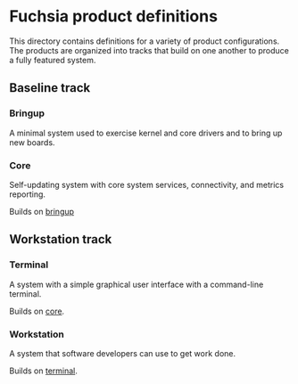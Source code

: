 # Fuchsia product definitions

This directory contains definitions for a variety of product configurations. The
products are organized into tracks that build on one another to produce a fully
featured system.

## Baseline track

### Bringup

A minimal system used to exercise kernel and core drivers and to bring up new
boards.

### Core

Self-updating system with core system services, connectivity, and metrics
reporting.

Builds on [bringup](#bringup)

## Workstation track

### Terminal

A system with a simple graphical user interface with a command-line terminal.

Builds on [core](#core).

### Workstation

A system that software developers can use to get work done.

Builds on [terminal](#terminal).
